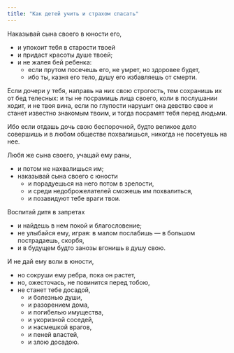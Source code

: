 ```yaml
---
title: "Как детей учить и страхом спасать"
---
```


Наказывай сына своего в юности его,

* и упокоит тебя в старости твоей
* и придаст красоты душе твоей;
* и не жалея бей ребенка:
  * если прутом посечешь его, не умрет, но здоровее будет,
  * ибо ты, казня его тело, душу его избавляешь от смерти.

Если дочери у тебя, направь на них свою строгость, тем сохранишь их от бед телесных: и ты не посрамишь лица своего, коли в послушании ходит, и не твоя вина, если по глупости нарушит она девство свое и станет известно знакомым твоим, и тогда посрамят тебя перед людьми.

Ибо если отдашь дочь свою беспорочной, будто великое дело совершишь и в любом обществе похвалишься, никогда не посетуешь на нее.

Любя же сына своего, учащай ему раны,

* и потом не нахвалишься им;
* наказывай сына своего с юности
  * и порадуешься на него потом в зрелости,
  * и среди недоброжелателей сможешь им похвалиться,
  * и позавидуют тебе враги твои.

Воспитай дитя в запретах

* и найдешь в нем покой и благословение;
* не улыбайся ему, играя: в малом послабишь — в большом пострадаешь, скорбя,
* и в будущем будто занозы вгонишь в душу свою.

И не дай ему воли в юности,

* но сокруши ему ребра, пока он растет,
* но, ожесточась, не повинится перед тобою,
* не станет тебе досадой,
  * и болезнью души,
  * и разорением дома,
  * и погибелью имущества,
  * и укоризной соседей,
  * и насмешкой врагов,
  * и пеней властей,
  * и злою досадою.
